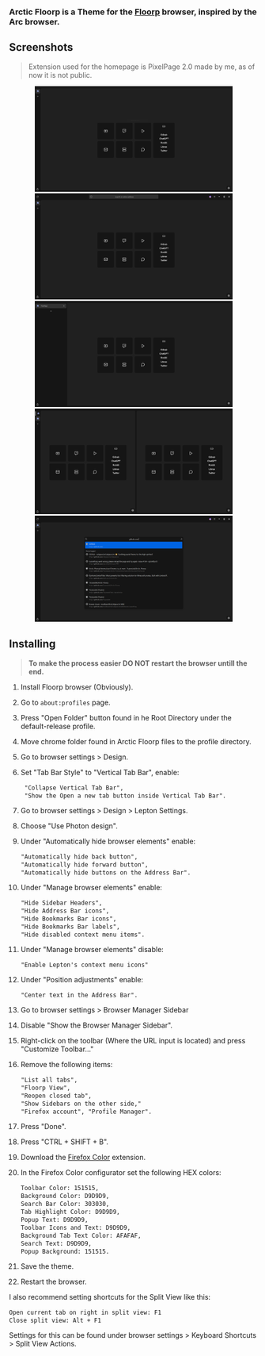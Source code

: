 ### Arctic Floorp is a Theme for the [Floorp](https://floorp.app/en) browser, inspired by the Arc browser.


## Screenshots

> Extension used for the homepage is PixelPage 2.0 made by me, as of now it is not public.

<div align="center">
	<img src="assets/Normal.PNG" width="400">
	<img src="assets/Toolbar-hovered.PNG" width="400">
	<img src="assets/Tabbar-hovered.PNG" width="400">
	<img src="assets/Splitscreen.PNG" width="400">
	<img src="assets/Search.PNG" width="400">
</div>


## Installing

> **To make the process easier DO NOT restart the browser untill the end.**

1. Install Floorp browser (Obviously).
2. Go to `about:profiles` page.
3. Press "Open Folder" button found in he Root Directory under the default-release profile.
4. Move chrome folder found in Arctic Floorp files to the profile directory.
5. Go to browser settings > Design.
6. Set "Tab Bar Style" to "Vertical Tab Bar", enable: 

		"Collapse Vertical Tab Bar", 
		"Show the Open a new tab button inside Vertical Tab Bar".
8. Go to browser settings > Design > Lepton Settings.
9. Choose "Use Photon design".
10. Under "Automatically hide browser elements" enable: 
	
		"Automatically hide back button", 
		"Automatically hide forward button", 
		"Automatically hide buttons on the Address Bar".
		
11. Under "Manage browser elements" enable: 

		"Hide Sidebar Headers", 
		"Hide Address Bar icons", 
		"Hide Bookmarks Bar icons", 
		"Hide Bookmarks Bar labels", 
		"Hide disabled context menu items".
		
12. Under "Manage browser elements" disable: 

		"Enable Lepton's context menu icons"
		
13. Under "Position adjustments" enable: 

		"Center text in the Address Bar".
	
14. Go to browser settings > Browser Manager Sidebar 
15. Disable "Show the Browser Manager Sidebar".
16. Right-click on the toolbar (Where the URL input is located) and press "Customize Toolbar..."
17. Remove the following items: 

	    "List all tabs",
    	"Floorp View",
    	"Reopen closed tab",
    	"Show Sidebars on the other side," 
    	"Firefox account", "Profile Manager".

18. Press "Done".
19. Press "CTRL + SHIFT + B".
20. Download the [Firefox Color](https://addons.mozilla.org/en-US/firefox/addon/firefox-color/) extension.
21. In the Firefox Color configurator set the following HEX colors: 

	    Toolbar Color: 151515, 
	    Background Color: D9D9D9, 
	    Search Bar Color: 303030, 
	    Tab Highlight Color: D9D9D9, 
	    Popup Text: D9D9D9, 
	    Toolbar Icons and Text: D9D9D9, 
	    Background Tab Text Color: AFAFAF, 
	    Search Text: D9D9D9, 
	    Popup Background: 151515.

22. Save the theme.
23. Restart the browser.

I also recommend setting shortcuts for the Split View like this:

    Open current tab on right in split view: F1
    Close split view: Alt + F1

Settings for this can be found under browser settings > Keyboard Shortcuts > Split View Actions.
